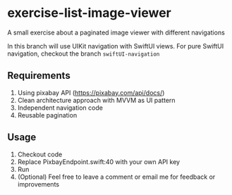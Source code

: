 # exercise-list-image-viewer

A small exercise about a paginated image viewer with different navigations

In this branch will use UIKit navigation with SwiftUI views.
For pure SwiftUI navigation, checkout the branch `swiftUI-navigation`

## Requirements

1. Using pixabay API (https://pixabay.com/api/docs/)
2. Clean architecture approach with MVVM as UI pattern
3. Independent navigation code
4. Reusable pagination

## Usage

1. Checkout code
2. Replace PixbayEndpoint.swift:40 with your own API key
3. Run
4. (Optional) Feel free to leave a comment or email me for feedback or improvements
